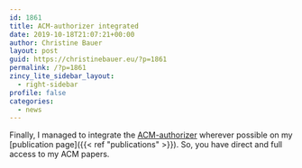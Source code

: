 ```yaml
---
id: 1861
title: ACM-authorizer integrated
date: 2019-10-18T21:07:21+00:00
author: Christine Bauer
layout: post
guid: https://christinebauer.eu/?p=1861
permalink: /?p=1861
zincy_lite_sidebar_layout:
  - right-sidebar
profile: false
categories:
  - news
---
```

Finally, I managed to integrate the [ACM-authorizer](https://www.acm.org/publications/authors/acm-author-izer-service) wherever possible on my [publication page]({{< ref "publications" >}}). So, you have direct and full access to my ACM papers.